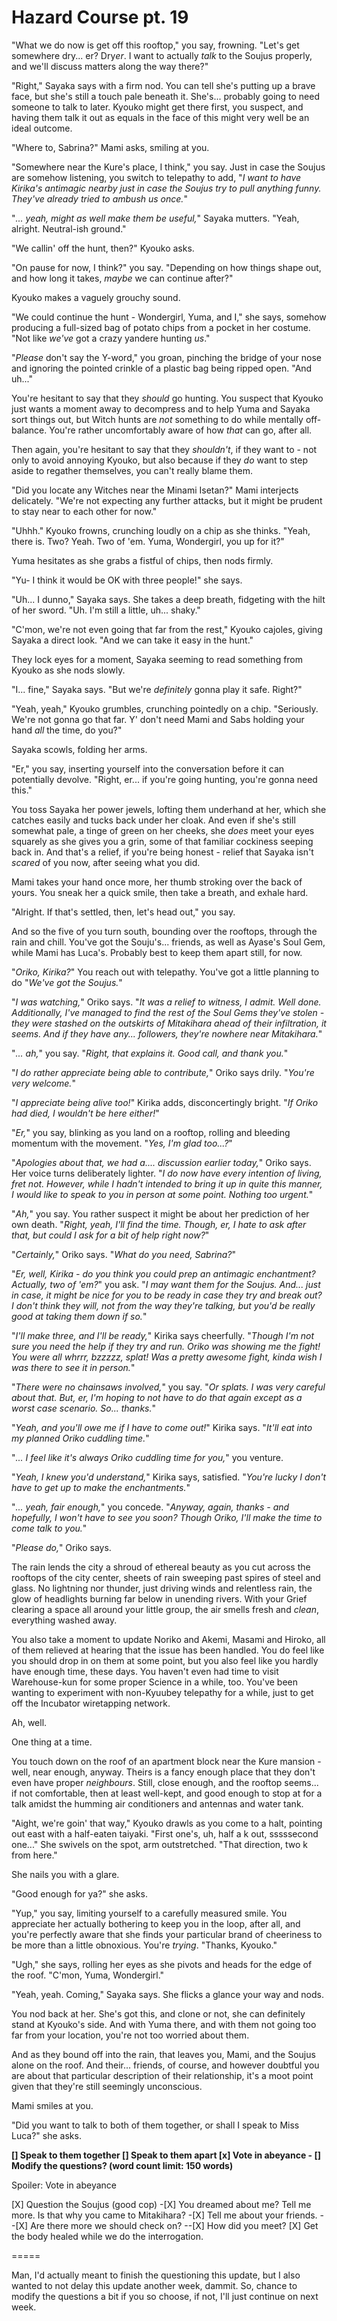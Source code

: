 # Hazard Course pt. 19

"What we do now is get off this rooftop," you say, frowning. "Let's get somewhere dry... er? Dry*er*. I want to actually *talk* to the Soujus properly, and we'll discuss matters along the way there?"

"Right," Sayaka says with a firm nod. You can tell she's putting up a brave face, but she's still a touch pale beneath it. She's... probably going to need someone to talk to later. Kyouko might get there first, you suspect, and having them talk it out as equals in the face of this might very well be an ideal outcome.

"Where to, Sabrina?" Mami asks, smiling at you.

"Somewhere near the Kure's place, I think," you say. Just in case the Soujus are somehow listening, you switch to telepathy to add, "*I want to have Kirika's antimagic nearby just in case the Soujus try to pull anything funny. They've already tried to ambush us once.*"

"*... yeah, might as well make them be useful,*" Sayaka mutters. "Yeah, alright. Neutral-ish ground."

"We callin' off the hunt, then?" Kyouko asks.

"On pause for now, I think?" you say. "Depending on how things shape out, and how long it takes, *maybe* we can continue after?"

Kyouko makes a vaguely grouchy sound.

"We could continue the hunt - Wondergirl, Yuma, and I," she says, somehow producing a full-sized bag of potato chips from a pocket in her costume. "Not like *we've* got a crazy yandere hunting *us*."

"*Please* don't say the Y-word," you groan, pinching the bridge of your nose and ignoring the pointed crinkle of a plastic bag being ripped open. "And uh..."

You're hesitant to say that they *should* go hunting. You suspect that Kyouko just wants a moment away to decompress and to help Yuma and Sayaka sort things out, but Witch hunts are *not* something to do while mentally off-balance. You're rather uncomfortably aware of how *that* can go, after all.

Then again, you're hesitant to say that they *shouldn't*, if they want to - not only to avoid annoying Kyouko, but also because if they *do* want to step aside to regather themselves, you can't really blame them.

"Did you locate any Witches near the Minami Isetan?" Mami interjects delicately. "We're not expecting any further attacks, but it might be prudent to stay near to each other for now."

"Uhhh." Kyouko frowns, crunching loudly on a chip as she thinks. "Yeah, there is. Two? Yeah. Two of 'em. Yuma, Wondergirl, you up for it?"

Yuma hesitates as she grabs a fistful of chips, then nods firmly.

"Yu- I think it would be OK with three people!" she says.

"Uh... I dunno," Sayaka says. She takes a deep breath, fidgeting with the hilt of her sword. "Uh. I'm still a little, uh... shaky."

"C'mon, we're not even going that far from the rest," Kyouko cajoles, giving Sayaka a direct look. "And we can take it easy in the hunt."

They lock eyes for a moment, Sayaka seeming to read something from Kyouko as she nods slowly.

"I... fine," Sayaka says. "But we're *definitely* gonna play it safe. Right?"

"Yeah, yeah," Kyouko grumbles, crunching pointedly on a chip. "Seriously. We're not gonna go that far. Y' don't need Mami and Sabs holding your hand *all* the time, do you?"

Sayaka scowls, folding her arms.

"Er," you say, inserting yourself into the conversation before it can potentially devolve. "Right, er... if you're going hunting, you're gonna need this."

You toss Sayaka her power jewels, lofting them underhand at her, which she catches easily and tucks back under her cloak. And even if she's still somewhat pale, a tinge of green on her cheeks, she *does* meet your eyes squarely as she gives you a grin, some of that familiar cockiness seeping back in. And that's a relief, if you're being honest - relief that Sayaka isn't *scared* of you now, after seeing what you did.

Mami takes your hand once more, her thumb stroking over the back of yours. You sneak her a quick smile, then take a breath, and exhale hard.

"Alright. If that's settled, then, let's head out," you say.

And so the five of you turn south, bounding over the rooftops, through the rain and chill. You've got the Souju's... friends, as well as Ayase's Soul Gem, while Mami has Luca's. Probably best to keep them apart still, for now.

"*Oriko, Kirika?*" You reach out with telepathy. You've got a little planning to do "*We've got the Soujus.*"

"*I was watching,*" Oriko says. "*It was a relief to witness, I admit. Well done. Additionally, I've managed to find the rest of the Soul Gems they've stolen - they were stashed on the outskirts of Mitakihara ahead of their infiltration, it seems. And if they have any... followers, they're nowhere near Mitakihara.*"

"*... ah,*" you say. "*Right, that explains it. Good call, and thank you.*"

"*I do rather appreciate being able to contribute,*" Oriko says drily. "*You're very welcome.*"

"*I appreciate being alive too!*" Kirika adds, disconcertingly bright. "*If Oriko had died, I wouldn't be here either!*"

"*Er,*" you say, blinking as you land on a rooftop, rolling and bleeding momentum with the movement. "*Yes, I'm glad too...?*"

"*Apologies about that, we had a.... discussion earlier today,*" Oriko says. Her voice turns deliberately lighter. "*I do now have every intention of living, fret not. However, while I hadn't intended to bring it up in quite this manner, I *would* like to speak to you in person at some point. Nothing *too* urgent.*"

"*Ah,*" you say. You rather suspect it might be about her prediction of her own death. "*Right, yeah, I'll find the time. Though, er, I hate to ask after *that*, but could I ask for a bit of help right now?*"

"*Certainly,*" Oriko says. "*What do you need, Sabrina?*"

"*Er, well, Kirika - do you think you could prep an antimagic enchantment? Actually, two of 'em?*" you ask. "*I *may* want them for the Soujus. And... just in case, it might be nice for you to be ready in case they try and break out? I don't think they will, not from the way they're talking, but you'd be really good at taking them down if so.*"

"*I'll make *three*, and I'll be ready,*" Kirika says cheerfully. "*Though I'm not sure you need the help if they try and run. Oriko was showing me the fight! You were all *whrrr, bzzzzz, splat*! Was a pretty awesome fight, kinda wish I was there to see it in person.*"

"*There were no chainsaws involved,*" you say. "*Or splats. I was very careful about that. But, er, I'm hoping to not have to do that again except as a worst case scenario. So... thanks.*"

"*Yeah, and you'll owe me if I have to come out!*" Kirika says. "*It'll eat into my planned Oriko cuddling time.*"

"*... I feel like it's *always* Oriko cuddling time for you,*" you venture.

"*Yeah, I knew you'd understand,*" Kirika says, satisfied. "*You're lucky I don't have to get up to make the enchantments.*"

"*... yeah, fair enough,*" you concede. "*Anyway, again, thanks - and hopefully, I won't have to see you soon? Though Oriko, I'll make the time to come talk to you.*"

"*Please do,*" Oriko says.

The rain lends the city a shroud of ethereal beauty as you cut across the rooftops of the city center, sheets of rain sweeping past spires of steel and glass. No lightning nor thunder, just driving winds and relentless rain, the glow of headlights burning far below in unending rivers. With your Grief clearing a space all around your little group, the air smells fresh and *clean*, everything washed away.

You also take a moment to update Noriko and Akemi, Masami and Hiroko, all of them relieved at hearing that the issue has been handled. You do feel like you should drop in on them at some point, but you also feel like you hardly have enough time, these days. You haven't even had time to visit Warehouse-kun for some proper Science in a while, too. You've been wanting to experiment with non-Kyuubey telepathy for a while, just to get off the Incubator wiretapping network.

Ah, well.

One thing at a time.

You touch down on the roof of an apartment block near the Kure mansion - well, near enough, anyway. Theirs is a fancy enough place that they don't even have proper *neighbours*. Still, close enough, and the rooftop seems... if not comfortable, then at least well-kept, and good enough to stop at for a talk amidst the humming air conditioners and antennas and water tank.

"Aight, we're goin' that way," Kyouko drawls as you come to a halt, pointing out east with a half-eaten taiyaki. "First one's, uh, half a k out, sssssecond one..." She swivels on the spot, arm outstretched. "That direction, two k from here."

She nails you with a glare.

"Good enough for ya?" she asks.

"Yup," you say, limiting yourself to a carefully measured smile. You appreciate her actually bothering to keep you in the loop, after all, and you're perfectly aware that she finds your particular brand of cheeriness to be more than a little obnoxious. You're *trying*. "Thanks, Kyouko."

"Ugh," she says, rolling her eyes as she pivots and heads for the edge of the roof. "C'mon, Yuma, Wondergirl."

"Yeah, yeah. Coming," Sayaka says. She flicks a glance your way and nods.

You nod back at her. She's got this, and clone or not, she can definitely stand at Kyouko's side. And with Yuma there, and with them not going too far from your location, you're not too worried about them.

And as they bound off into the rain, that leaves you, Mami, and the Soujus alone on the roof. And their... friends, of course, and however doubtful you are about that particular description of their relationship, it's a moot point given that they're still seemingly unconscious.

Mami smiles at you.

"Did you want to talk to both of them together, or shall I speak to Miss Luca?" she asks.

**\[] Speak to them together
\[] Speak to them apart
\[x] Vote in abeyance
\- \[] Modify the questions? (word count limit: 150 words)**

Spoiler: Vote in abeyance

\[X] Question the Soujus (good cop)
-\[X] You dreamed about me? Tell me more. Is that why you came to Mitakihara?
-\[X] Tell me about your friends.
\--\[X] Are there more we should check on?
\--\[X] How did you meet?
\[X] Get the body healed while we do the interrogation.

\=====​

Man, I'd actually meant to finish the questioning this update, but I also wanted to not delay this update another week, dammit. So, chance to modify the questions a bit if you so choose, if not, I'll just continue on next week.
